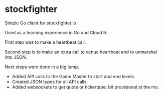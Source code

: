 # stockfighter
Simple Go client for stockfighter.io

Used as a learning experience in Go and Cloud 9.

First step was to make a heartbeat call.

Second step is to make an extra call to venue heartbeat and to unmarshal into JSON.

Next steps were done in a big lump. 
* Added API calls to the Game Master to start and end levels.
* Created JSON types for all API calls.
* Added websockets to get quote or tickertape: bit provisional at the mo.